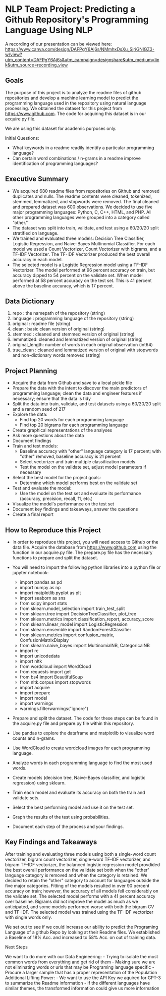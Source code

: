 # NLP Team Project: Predicting a Github Repository's Programming Language Using NLP

A recording of our presentation can be viewed here: https://www.canva.com/design/DAFPgY6Aj6s/NMmhxDsXu_SjriGNlGZ3-w/view?utm_content=DAFPgY6Aj6s&utm_campaign=designshare&utm_medium=link&utm_source=recording_view


## Goals

The purpose of this project is to analyze the readme files of github repositories and develop a machine learning model to predict the programming language used in the repository using natural language processing. We obtained the dataset for this project from https://www.github.com. The code for acquiring this dataset is in our acquire.py file.

We are using this dataset for academic purposes only.

Initial Questions:

- What keywords in a readme readily identify a particular programming language?
- Can certain word combinations / n-grams in a readme improve identification of programming languages? 

## Executive Summary

- We acquired 680 readme files from repositories on Github and removed duplicates and nulls. The readme contents were cleaned, tokenized, stemmed, lemmatized, and stopwords were removed. The final cleaned and prepared dataset was 600 observations. We decided to use five major programming languages: Python, C, C++, HTML, and PHP. All other programming languages were grouped into a category called "other." 
- The dataset was split into train, validate, and test using a 60/20/20 split stratified on language. 
- We trained and evaluated three models: Decision Tree Classifier, Logistic Regression, and Naive-Bayes Multinomial Classifier. For each model we used a Count Vectorizer, Count Vectorizer with bigrams, and a TF-IDF Vectorizer. The TF-IDF Vectorizer produced the best overall accuracy in each model.
- The selected model is a Logistic Regression model using a TF-IDF Vectorizer. The model performed at 96 percent accuracy on train, but accuracy dipped to 54 percent on the validate set. When model performed at 58 percent accuracy on the test set. This is 41 percent above the baseline accuracy, which is 17 percent.

## Data Dictionary

1. repo : the namepath of the repository (string)
2. language : programming language of the repository (string)
3. original : readme file (string)
4. clean : basic clean version of original (string)
5. stemmed : cleaned and stemmed version of original (string)
6. lemmatized: cleaned and lemmatized version of original (string)
7. original_length: number of words in each original observation (int64)
8. true_clean : cleaned and lemmatized version of original with stopwords and non-dictionary words removed (string)


## Project Planning

- Acquire the data from Github and save to a local pickle file
- Prepare the data with the intent to discover the main predictors of programming language; clean the data and engineer features if necessary; ensure that the data is tidy
- Split the data into train, validate, and test datasets using a 60/20/20 split and a random seed of 217
- Explore the data:
    - Find top 20 words for each programming language
    - Find top 20 bigrams for each programming language
- Create graphical representations of the analyses
- Ask more questions about the data
- Document findings
- Train and test models:
    - Baseline accuracy with "other" language category is 17 percent; with "other" removed, baseline accuracy is 21 percent
    - Select vectorizer and train multiple classification models
    - Test the model on the validate set, adjust model parameters if necessary
- Select the best model for the project goals:
    - Determine which model performs best on the validate set
- Test and evaluate the model:
    - Use the model on the test set and evaluate its performance (accuracy, precision, recall, f1, etc.)
- Visualize the model's performance on the test set
- Document key findings and takeaways, answer the questions
- Create a final report

## How to Reproduce this Project

- In order to reproduce this project, you will need access to Github or the data file. Acquire the database from https://www.github.com using the function in our acquire.py file. The prepare.py file has the necessary functions to prepare and split the dataset.

- You will need to import the following python libraries into a python file or jupyter notebook:

    - import pandas as pd
    - import numpy as np
    - import matplotlib.pyplot as plt
    - import seaborn as sns
    - from scipy import stats
    - from sklearn.model_selection import train_test_split
    - from sklearn.tree import DecisionTreeClassifier, plot_tree
    - from sklearn.metrics import classification_report, accuracy_score
    - from sklearn.linear_model import LogisticRegression
    - from sklearn.ensemble import RandomForestClassifier
    - from sklearn.metrics import confusion_matrix, ConfusionMatrixDisplay
    - from sklearn.naive_bayes import MultinomialNB, CategoricalNB
    - import re
    - import unicodedata
    - import nltk
    - from wordcloud import WordCloud
    - from requests import get
    - from bs4 import BeautifulSoup
    - from nltk.corpus import stopwords
    - import acquire
    - import prepare
    - import model
    - import warnings
    - warnings.filterwarnings("ignore")

- Prepare and split the dataset. The code for these steps can be found in the acquire.py file and prepare.py file within this repository.

- Use pandas to explore the dataframe and matplotlib to visualize word counts and n-grams.

- Use WordCloud to create wordcloud images for each programming language.

- Analyze words in each programming language to find the most used words.

- Create models (decision tree, Naive-Bayes classifier, and logistic regression) using sklearn.

- Train each model and evaluate its accuracy on both the train and validate sets.

- Select the best performing model and use it on the test set.

- Graph the results of the test using probabilities.

- Document each step of the process and your findings.


## Key Findings and Takeaways

After training and evaluating three models using both a single-word count vectorizer, bigram count vectorizer, single-word TF-IDF vectorizer, and bigram TF-IDF vectorizer, the balanced logistic regression model provdided the best overall performance on the validate set both when the "other" language category is removed and when the category is retained. We decided to retain the "other" category to account for languages outside the five major categories. Fitting of the models resulted in over 90 percent accuracy on train; however, the accuracy of all models fell considerably on the validate set. The selected model performs with a 41 percent accuracy over baseline. Bigrams did not improve the model as much as we anticipated, and some models performed worse with both the bigram CV and TF-IDF. The selected model was trained using the TF-IDF vectorizer with single words only.

We set out to see if we could increase our ability to predict the Programing Language of a github Repo by looking at their Readme files.
We established a Baseline of 18% Acc. and increased to 58% Acc. on out of training data.

Next Steps

We want to do more with our Data Engineering:
    - Trying to isolate the most common words from everything and get rid of them
    - Making sure we are not eliminating words or urls that may be Programing language specific
    - Procure a larger sample that has a proper representation of the Population
Additional Lifting Power:
    - We want to use the API Key we aquired for GPT-3 to summarize the Readme information
    - If the different languages have similar themes, the transformed information could give us more information



